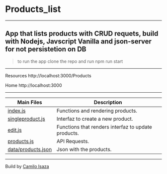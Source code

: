 # Products_list
---
App that lists products with CRUD requets, build with Nodejs, Javscript Vanilla  and json-server for not persistetion on DB
---
> to run the app clone the repo and run npm run start
---
Resources
  http://localhost:3000/Products

  Home
  http://localhost:3000

---

| Main Files | Description |
| --- | --- |
| [index.js]() | Functions and rendering products.  |
| [singleproduct.js]() | Interfaz to create a new product. |
| [edit.js]() | Functions that renders interfaz to update products. |
| [products.js]() | API Requests. |
| [data/products.json]() | Json with the products. |



---
Build by 
[Camilo Isaza]()
